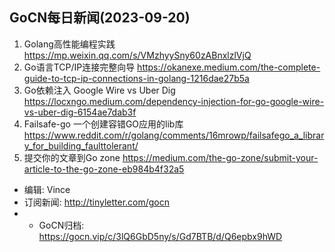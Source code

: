 ## GoCN每日新闻(2023-09-20)

1. Golang高性能编程实践 https://mp.weixin.qq.com/s/VMzhyySny60zABnxlzlVjQ
2. Go语言TCP/IP连接完整向导 https://okanexe.medium.com/the-complete-guide-to-tcp-ip-connections-in-golang-1216dae27b5a
3. Go依赖注入 Google Wire vs Uber Dig https://locxngo.medium.com/dependency-injection-for-go-google-wire-vs-uber-dig-6154ae7dab3f
4. Failsafe-go 一个创建容错GO应用的lib库 https://www.reddit.com/r/golang/comments/16mrowp/failsafego_a_library_for_building_faulttolerant/
5. 提交你的文章到Go zone https://medium.com/the-go-zone/submit-your-article-to-the-go-zone-eb984b4f32a5

* 编辑: Vince
* 订阅新闻: http://tinyletter.com/gocn
* * GoCN归档: https://gocn.vip/c/3lQ6GbD5ny/s/Gd7BTB/d/Q6epbx9hWD
